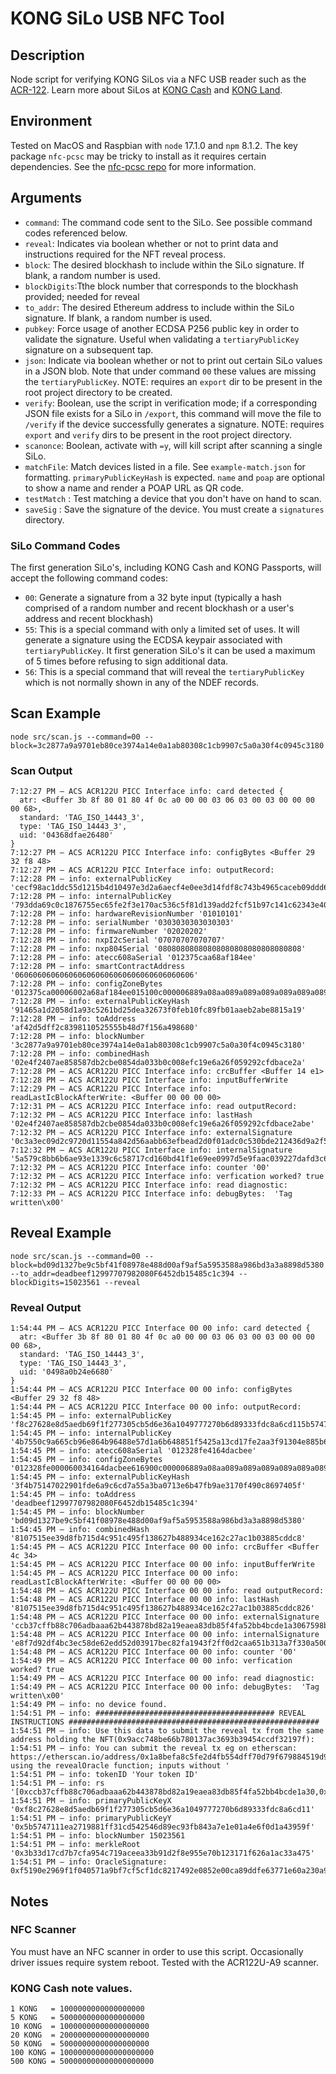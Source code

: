 # KONG SiLo USB NFC Tool

## Description

Node script for verifying KONG SiLos via a NFC USB reader such as the [ACR-122](https://www.acs.com.hk/en/products/3/acr122u-usb-nfc-reader/). Learn more about SiLos at [KONG Cash](https://kong.cash/) and [KONG Land](https://kong.land/).

## Environment

Tested on MacOS and Raspbian with `node` 17.1.0 and `npm` 8.1.2. The key package `nfc-pcsc` may be tricky to install as it requires certain dependencies. See the [nfc-pcsc repo](https://github.com/pokusew/nfc-pcsc) for more information.

## Arguments

- `command`: The command code sent to the SiLo. See possible command codes referenced below.
- `reveal`: Indicates via boolean whether or not to print data and instructions required for the NFT reveal process.
- `block`: The desired blockhash to include within the SiLo signature. If blank, a random number is used.
- `blockDigits`:Tthe block number that corresponds to the blockhash provided; needed for reveal
- `to_addr`: The desired Ethereum address to include within the SiLo signature. If blank, a random number is used.
- `pubkey`: Force usage of another ECDSA P256 public key in order to validate the signature. Useful when validating a `tertiaryPublicKey` signature on a subsequent tap.
- `json`: Indicate via boolean whether or not to print out certain SiLo values in a JSON blob. Note that under command `00` these values are missing the `tertiaryPublicKey`. NOTE: requires an `export` dir to be present in the root project directory to be created.
- `verify`: Boolean, use the script in verification mode; if a corresponding JSON file exists for a SiLo in `/export`, this command will move the file to `/verify` if the device successfully generates a signature. NOTE: requires `export` and `verify` dirs to be present in the root project directory.
- `scanonce`: Boolean, activate with `=y`, will kill script after scanning a single SiLo.
- `matchFile`: Match devices listed in a file. See `example-match.json` for formatting. `primaryPublicKeyHash` is expected. `name` and `poap` are optional to show a name and render a POAP URL as QR code.
- `testMatch` : Test matching a device that you don't have on hand to scan.
- `saveSig` : Save the signature of the device. You must create a `signatures` directory.

### SiLo Command Codes

The first generation SiLo's, including KONG Cash and KONG Passports, will accept the following command codes:

- `00`: Generate a signature from a 32 byte input (typically a hash comprised of a random number and recent blockhash or a user's address and recent blockhash)
- `55`: This is a special command with only a limited set of uses. It will generate a signature using the ECDSA keypair associated with `tertiaryPublicKey`. It first generation SiLo's it can be used a maximum of 5 times before refusing to sign additional data.
- `56`: This is a special command that will reveal the `tertiaryPublicKey` which is not normally shown in any of the NDEF records.

## Scan Example

```
node src/scan.js --command=00 --block=3c2877a9a9701eb80ce3974a14e0a1ab80308c1cb9907c5a0a30f4c0945c3180
```

### Scan Output

```
7:12:27 PM – ACS ACR122U PICC Interface info: card detected {
  atr: <Buffer 3b 8f 80 01 80 4f 0c a0 00 00 03 06 03 00 03 00 00 00 00 68>,
  standard: 'TAG_ISO_14443_3',
  type: 'TAG_ISO_14443_3',
  uid: '04368dfae26480'
}
7:12:27 PM – ACS ACR122U PICC Interface info: configBytes <Buffer 29 32 f8 48>
7:12:27 PM – ACS ACR122U PICC Interface info: outputRecord:
7:12:28 PM – info: externalPublicKey 'cecf98ac1ddc55d1215b4d10497e3d2a6aecf4e0ee3d14fdf8c743b4965caceb09ddd61ac5bd48a6982ab640b707a9f334606fe79fda742d6c991e7bb3a7ebf8'
7:12:28 PM – info: internalPublicKey '793dda69c0c1876755ec65fe2f3e170ac536c5f81d139add2fcf51b97c141c62343e400ccae8402a7f55372cb0363ea6e36256bc4ec567b37b3159a04e86e51e'
7:12:28 PM – info: hardwareRevisionNumber '01010101'
7:12:28 PM – info: serialNumber '0303030303030303'
7:12:28 PM – info: firmwareNumber '02020202'
7:12:28 PM – info: nxpI2cSerial '07070707070707'
7:12:28 PM – info: nxp804Serial '08080808080808080808080808080808'
7:12:28 PM – info: atecc608aSerial '012375caa68af184ee'
7:12:28 PM – info: smartContractAddress '0606060606060606060606060606060606060606'
7:12:28 PM – info: configZoneBytes '012375ca00006002a68af184ee015100c000006889a08aa089a089a089a089a089a089a000000000000000000000000000000000ffffffff00000000ffffffff000000000000000000000000000000000000000000000000fcd9000000000000310071003100310031003100310031001c0070007000700070003c003c003c00'
7:12:28 PM – info: externalPublicKeyHash '91465a1d2058d1a93c5261bd25dea32673f0feb10fc89fb01aaeb2abe8815a19'
7:12:28 PM – info: toAddress 'af42d5dff2c8398110525555b48d7f156a498680'
7:12:28 PM – info: blockNumber '3c2877a9a9701eb80ce3974a14e0a1ab80308c1cb9907c5a0a30f4c0945c3180'
7:12:28 PM – info: combinedHash '02e4f2407ae858587db2cbe0854da033b0c008efc19e6a26f059292cfdbace2a'
7:12:28 PM – ACS ACR122U PICC Interface info: crcBuffer <Buffer 14 e1>
7:12:28 PM – ACS ACR122U PICC Interface info: inputBufferWrite
7:12:29 PM – ACS ACR122U PICC Interface info: readLastIcBlockAfterWrite: <Buffer 00 00 00 00>
7:12:31 PM – ACS ACR122U PICC Interface info: read outputRecord:
7:12:32 PM – ACS ACR122U PICC Interface info: lastHash '02e4f2407ae858587db2cbe0854da033b0c008efc19e6a26f059292cfdbace2abe'
7:12:32 PM – ACS ACR122U PICC Interface info: externalSignature '0c3a3ec09d2c9720d11554a842d56aabb63efbead2d0f01adc0c530bde212436d9a2f5684bfd2c7c8ed741b341fb967d522dc4d47a60aa1d91a0484f680dc6bb'
7:12:32 PM – ACS ACR122U PICC Interface info: internalSignature '5a579c8bb6b6ae93e1339c6c58717cd160bd41f1e69ee0997d5e9faac039227dafd3c655eb48788000d6dcdde5fd42b664be2dc87e1c72a699de12418401ee3a'
7:12:32 PM – ACS ACR122U PICC Interface info: counter '00'
7:12:32 PM – ACS ACR122U PICC Interface info: verfication worked? true
7:12:32 PM – ACS ACR122U PICC Interface info: read diagnostic:
7:12:33 PM – ACS ACR122U PICC Interface info: debugBytes:  'Tag written\x00'
```

## Reveal Example 

```
node src/scan.js --command=00 --block=bd09d1327be9c5bf41f08978e488d00af9af5a5953588a986bd3a3a8898d5380 --to_addr=deadbeef12997707982080F6452db15485c1c394 --blockDigits=15023561 --reveal
```

### Reveal Output

```
1:54:44 PM – ACS ACR122U PICC Interface 00 00 info: card detected {
  atr: <Buffer 3b 8f 80 01 80 4f 0c a0 00 00 03 06 03 00 03 00 00 00 00 68>,
  standard: 'TAG_ISO_14443_3',
  type: 'TAG_ISO_14443_3',
  uid: '0498a0b24e6680'
}
1:54:44 PM – ACS ACR122U PICC Interface 00 00 info: configBytes <Buffer 29 32 f8 48>
1:54:44 PM – ACS ACR122U PICC Interface 00 00 info: outputRecord:
1:54:45 PM – info: externalPublicKey 'f8c27628e8d5aedb69f1f277305cb5d6e36a1049777270b6d89333fdc8a6cd115b5747111ea2719881ff31cd542546d89ec93fb843a7e1e01a4e6f0d1a43959f'
1:54:45 PM – info: internalPublicKey '4b7550c9a665cb96e864b96488e57d1a6b648851f5425a13cd17fe2aa3f91304e885b6a55d0efb15fcde883e94b1a48dfb1c75335eb30b6d77332f6d3e8acc80'
1:54:45 PM – info: atecc608aSerial '012328fe4164dacbee'
1:54:45 PM – info: configZoneBytes '012328fe000060034164dacbee616900c000006889a08aa089a089a089a089a089a089a000000000000000000000000000000000ffffffff00000000ffffffff000000000000000000000000000000000000000000000000fcd9000000000000310071003100310031003100310031001c0070007000700070003c003c003c00'
1:54:45 PM – info: externalPublicKeyHash '3f4b75147022901fde6a9c6cd7a55a3ba0713e6b47fb9ae3170f490c8697405f'
1:54:45 PM – info: toAddress 'deadbeef12997707982080F6452db15485c1c394'
1:54:45 PM – info: blockNumber 'bd09d1327be9c5bf41f08978e488d00af9af5a5953588a986bd3a3a8898d5380'
1:54:45 PM – info: combinedHash '8107515ee39d8fb715d4c951c495f138627b488934ce162c27ac1b03885cddc8'
1:54:45 PM – ACS ACR122U PICC Interface 00 00 info: crcBuffer <Buffer 4c 34>
1:54:45 PM – ACS ACR122U PICC Interface 00 00 info: inputBufferWrite
1:54:45 PM – ACS ACR122U PICC Interface 00 00 info: readLastIcBlockAfterWrite: <Buffer 00 00 00 00>
1:54:48 PM – ACS ACR122U PICC Interface 00 00 info: read outputRecord:
1:54:48 PM – ACS ACR122U PICC Interface 00 00 info: lastHash '8107515ee39d8fb715d4c951c495f138627b488934ce162c27ac1b03885cddc826'
1:54:48 PM – ACS ACR122U PICC Interface 00 00 info: externalSignature 'ccb37cffb88c706adbaaa62b443878bd82a19eaea83db85f4fa52bb4bcde1a3067598babb085f4f2f1d9ea030daccd9b501492457f0440a9f790b03d6c48597b'
1:54:48 PM – ACS ACR122U PICC Interface 00 00 info: internalSignature 'e8f7d92df4bc3ec58de62edd52d03917bec82fa1943f2ff0d2caa651b313a7f330a500d80d4f588c9c84f9efe692c771b902d4c26234d1aa4d7145bc2f913883'
1:54:48 PM – ACS ACR122U PICC Interface 00 00 info: counter '00'
1:54:49 PM – ACS ACR122U PICC Interface 00 00 info: verfication worked? true
1:54:49 PM – ACS ACR122U PICC Interface 00 00 info: read diagnostic:
1:54:49 PM – ACS ACR122U PICC Interface 00 00 info: debugBytes:  'Tag written\x00'
1:54:49 PM – info: no device found.
1:54:51 PM – info: ######################################## REVEAL INSTRUCTIONS ########################################################
1:54:51 PM – info: Use this data to submit the reveal tx from the same address holding the NFT(0x9acc748be66b780137ac3693b39454ccdf32197f): 
1:54:51 PM – info: You can submit the reveal tx eg on etherscan: https://etherscan.io/address/0x1a8befa8c5fe2d4fb554dff70d79f679884519d9#writeContract using the revealOracle function; inputs without ' 
1:54:51 PM – info: tokenID 'Your token ID'
1:54:51 PM – info: rs '[0xccb37cffb88c706adbaaa62b443878bd82a19eaea83db85f4fa52bb4bcde1a30,0x67598babb085f4f2f1d9ea030daccd9b501492457f0440a9f790b03d6c48597b]'
1:54:51 PM – info: primaryPublicKeyX '0xf8c27628e8d5aedb69f1f277305cb5d6e36a1049777270b6d89333fdc8a6cd11'
1:54:51 PM – info: primaryPublicKeyY '0x5b5747111ea2719881ff31cd542546d89ec93fb843a7e1e01a4e6f0d1a43959f'
1:54:51 PM – info: blockNumber 15023561
1:54:51 PM – info: merkleRoot '0x3b33d17cd7b7cfa954c719aceea33b91d2f8e955e70b123171f626a1ac33a475'
1:54:51 PM – info: OracleSignature: 0xf5190e2969f1f040571a9bf7cf5cf1dc8217492e0852e00ca89ddfe63771e60a230a9b970da0e1cf27a6ef3f5403314186e8145a933c1e926e483c4c8e941ab71b

```

## Notes

### NFC Scanner

You must have an NFC scanner in order to use this script. Occasionally driver issues require system reboot. Tested with the ACR122U-A9 scanner.

### KONG Cash note values.

```
1 KONG   = 1000000000000000000
5 KONG   = 5000000000000000000
10 KONG  = 10000000000000000000
20 KONG  = 20000000000000000000
50 KONG  = 50000000000000000000
100 KONG = 100000000000000000000
500 KONG = 500000000000000000000
```
